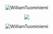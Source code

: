 <p align="center"> <img src=https://github-readme-stats.vercel.app/api?username=WilliamTuominiemi&theme=vue-dark&show_icons=true alt=WilliamTuominiemi /> </p>

<p align="center"> 
    <a align="center" href="https://github.com/WilliamTuominiemi/Steam_Market_Tracker">
        <img align="center" src="https://github-readme-stats.vercel.app/api/pin/?username=WilliamTuominiemi&repo=Steam_Market_Tracker&theme=vue-dark" />
    </a>
</p>

<p align="center"> <img src=https://github-readme-stats.vercel.app/api/top-langs/?username=WilliamTuominiemi&show_icons=true&theme=vue-dark alt=WilliamTuominiemi /> </p>
